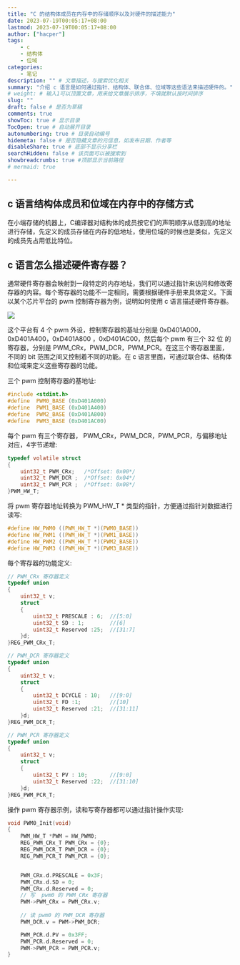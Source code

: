 ```yaml
---
title: "C 的结构体成员在内存中的存储顺序以及对硬件的描述能力"
date: 2023-07-19T00:05:17+08:00
lastmod: 2023-07-19T00:05:17+08:00
author: ["hacper"]
tags:
    - c
    - 结构体
    - 位域
categories:
    - 笔记
description: "" # 文章描述，与搜索优化相关
summary: "介绍 c 语言是如何通过指针、结构体、联合体、位域等这些语法来描述硬件的。" # 文章简单描述，会展示在主页
# weight: # 输入1可以顶置文章，用来给文章展示排序，不填就默认按时间排序
slug: ""
draft: false # 是否为草稿
comments: true
showToc: true # 显示目录
TocOpen: true # 自动展开目录
autonumbering: true # 目录自动编号
hidemeta: false # 是否隐藏文章的元信息，如发布日期、作者等
disableShare: true # 底部不显示分享栏
searchHidden: false # 该页面可以被搜索到
showbreadcrumbs: true #顶部显示当前路径
# mermaid: true

---
```


## c 语言结构体成员和位域在内存中的存储方式

在小端存储的机器上，C编译器对结构体的成员按它们的声明顺序从低到高的地址进行存储，先定义的成员存储在内存的低地址，使用位域的时候也是类似，先定义的成员先占用低比特位。


## c 语言怎么描述硬件寄存器？

通常硬件寄存器会映射到一段特定的内存地址，我们可以通过指针来访问和修改寄存器的内容。每个寄存器的功能不一定相同，需要根据硬件手册来具体定义。下面以某个芯片平台的 pwm 控制寄存器为例，说明如何使用 c 语言描述硬件寄存器。

![](https://cdn.staticaly.com/gh/hacperme/picx_hosting@master/20210507/image-20230719011111212.5buks5rpf3c0.webp)

这个平台有 4 个 pwm 外设，控制寄存器的基址分别是 0xD401A000，0xD401A400，0xD401A800 ，0xD401AC00，然后每个 pwm 有三个 32 位 的寄存器，分别是 PWM_CRx，PWM_DCR，PWM_PCR。在这三个寄存器里面，不同的 bit 范围之间又控制着不同的功能。在 c 语言里面，可通过联合体、结构体和位域来定义这些寄存器的功能。

三个 pwm 控制寄存器的基地址:

```c
#include <stdint.h>
#define  PWM0_BASE (0xD401A000)
#define  PWM1_BASE (0xD401A400)
#define  PWM2_BASE (0xD401A800)
#define  PWM3_BASE (0xD401AC00)
```

每个 pwm 有三个寄存器， PWM_CRx，PWM_DCR，PWM_PCR，与偏移地址对应，4字节递增:

```c
typedef volatile struct 
{
    uint32_t PWM_CRx;   /*Offset: 0x00*/
    uint32_t PWM_DCR ;  /*Offset: 0x04*/
    uint32_t PWM_PCR ;  /*Offset: 0x08*/
}PWM_HW_T;
```

将 pwm 寄存器地址转换为 PWM_HW_T * 类型的指针，方便通过指针对数据进行读写:

```c
#define HW_PWM0 ((PWM_HW_T *)(PWM0_BASE))
#define HW_PWM1 ((PWM_HW_T *)(PWM1_BASE))
#define HW_PWM2 ((PWM_HW_T *)(PWM2_BASE))
#define HW_PWM3 ((PWM_HW_T *)(PWM3_BASE))
```

每个寄存器的功能定义:

```c
// PWM_CRx 寄存器定义
typedef union 
{
    uint32_t v;
    struct 
    {
        uint32_t PRESCALE : 6;  //[5:0]
        uint32_t SD : 1;        //[6]
        uint32_t Reserved :25;  //[31:7]
    }d;
}REG_PWM_CRx_T;

// PWM_DCR 寄存器定义
typedef union 
{
    uint32_t v;
    struct 
    {
        uint32_t DCYCLE : 10;   //[9:0]
        uint32_t FD :1;         //[10]
        uint32_t Reserved :21;  //[31:11]
    }d;
}REG_PWM_DCR_T;

// PWM_PCR 寄存器定义
typedef union 
{
    uint32_t v;
    struct 
    {
        uint32_t PV : 10;     	//[9:0]
        uint32_t Reserved :22;  //[31:10]
    }d;
}REG_PWM_PCR_T;
```

操作 pwm 寄存器示例，读和写寄存器都可以通过指针操作实现:

```c
void PWM0_Init(void)
{
    PWM_HW_T *PWM = HW_PWM0;
    REG_PWM_CRx_T PWM_CRx = {0};
    REG_PWM_DCR_T PWM_DCR = {0};
    REG_PWM_PCR_T PWM_PCR = {0};


    PWM_CRx.d.PRESCALE = 0x3F;
    PWM_CRx.d.SD = 0;
    PWM_CRx.d.Reserved = 0;
    // 写  pwm0 的 PWM_CRx 寄存器
    PWM->PWM_CRx = PWM_CRx.v;
	
    // 读 pwm0 的 PWM_DCR 寄存器
    PWM_DCR.v = PWM->PWM_DCR;

    PWM_PCR.d.PV = 0x3FF;
    PWM_PCR.d.Reserved = 0;
    PWM->PWM_PCR = PWM_PCR.v; 
}
```

